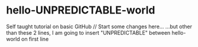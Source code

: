 # hello-UNPREDICTABLE-world
Self taught tutorial on basic GitHub
// Start some changes here...
...but other than these 2 lines, I am going to insert "UNPREDICTABLE" between hello-world on first line
